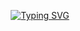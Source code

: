 <p align="center">
<a href="https://git.io/typing-svg"><img src="https://readme-typing-svg.herokuapp.com?font=Fira+Code&weight=200&size=14&duration=3000&pause=200&color=FFFFFF&background=000000&multiline=true&width=800&height=150&lines=+%3E+Loading.....;+%3E+Name%3A+Insu+Jo;+%3E+Position%3A+Software+Developer;+%3E+Java+%7C+PHP+%7C+Javascript+Professional;+%3E+Email%3A+positiveinsu%40gmail.com" alt="Typing SVG" /></a>
</a>
<br/>
